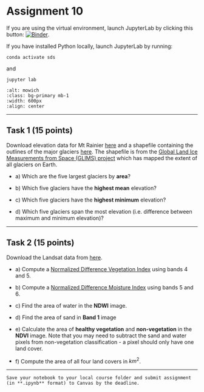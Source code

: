# Assignment 10

If you are using the virtual environment, launch JupyterLab by clicking this button: [![Binder](https://mybinder.org/badge_logo.svg)](https://mybinder.org/v2/gh/owel-lab/programming-for-sds-site/HEAD).


If you have installed Python locally, launch JupyterLab by running:

```
conda activate sds
```
and
```
jupyter lab
```

```{image} images/mowich_glacier.jpg
:alt: mowich
:class: bg-primary mb-1
:width: 600px
:align: center
```

*****************************

## Task 1 (15 points)

Download elevation data for Mt Rainier [here](https://www.dropbox.com/s/ej4rdh93qkhlyj7/N46W122.tif?dl=0) and a shapefile containing the outlines of the major glaciers [here](https://www.dropbox.com/sh/oxk2gs8uuuhvbuf/AACruLfktDICu8PxMZ6wKqoka?dl=0). The shapefile is from the [Global Land Ice Measurements from Space (GLIMS) project](https://www.glims.org/) which has mapped the extent of all glaciers on Earth. 

* a) Which are the five largest glaciers by **area**?

* b) Which five glaciers have the **highest mean** elevation?

* c) Which five glaciers have the **highest minimum** elevation?

* d) Which five glaciers span the most elevation (i.e. difference between maximum and minimum elevation)? 

*****************************

## Task 2 (15 points)

Download the Landsat data from [here](https://www.dropbox.com/sh/k3bkxwa2j9fovta/AADX4yZiIAEHiG9VPcyCON2pa?dl=0).

* a) Compute a [Normalized Difference Vegetation Index](https://www.usgs.gov/landsat-missions/landsat-normalized-difference-vegetation-index) using bands 4 and 5. 

* b) Compute a [Normalized Difference Moisture Index](https://www.usgs.gov/landsat-missions/normalized-difference-moisture-index) using bands 5 and 6.

* c) Find the area of water in the **NDWI** image.

* d) Find the area of sand in **Band 1** image 

* e) Calculate the area of **healthy vegetation** and **non-vegetation** in the **NDVI** image. Note that you may need to subtract the sand and water pixels from non-vegetation classification - a pixel should only have one land cover. 

* f) Compute the area of all four land covers in $km^{2}$.


*****************************

```{important}
Save your notebook to your local course folder and submit assignment (in **.ipynb** format) to Canvas by the deadline.
```
